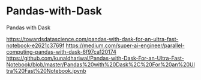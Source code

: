 # Pandas-with-Dask

Pandas with Dask

https://towardsdatascience.com/pandas-with-dask-for-an-ultra-fast-notebook-e2621c3769f
https://medium.com/super-ai-engineer/parallel-computing-pandas-with-dask-6f97ca120174
https://github.com/kunaldhariwal/Pandas-with-Dask-For-an-Ultra-Fast-Notebook/blob/master/Pandas%20with%20Dask%2C%20For%20an%20Ultra%20Fast%20Notebook.ipynb
